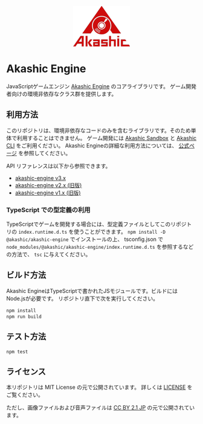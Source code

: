 <p align="center">
<img src="https://raw.githubusercontent.com/akashic-games/akashic-engine/main/img/akashic.png"/>
</p>

# Akashic Engine

JavaScriptゲームエンジン [Akashic Engine](https://akashic-games.github.io/) のコアライブラリです。
ゲーム開発者向けの環境非依存なクラス群を提供します。

## 利用方法

このリポジトリは、環境非依存なコードのみを含むライブラリです。そのため単体で利用することはできません。
ゲーム開発には [Akashic Sandbox](http://github.com/akashic-games/akashic-sandbox) と
[Akashic CLI](http://github.com/akashic-games/akashic-cli) をご利用ください。
Akashic Engineの詳細な利用方法については、 [公式ページ](https://akashic-games.github.io/) を参照してください。

API リファレンスは以下から参照できます。
- [akashic-engine v3.x](https://akashic-games.github.io/akashic-engine/v3/)
- [akashic-engine v2.x (旧版)](https://akashic-games.github.io/akashic-engine/v2/modules/_lib_main_d_.g.html)
- [akashic-engine v1.x (旧版)](https://akashic-games.github.io/akashic-engine/v1/modules/_lib_main_d_.g.html)

### TypeScript での型定義の利用

TypeScriptでゲームを開発する場合には、型定義ファイルとしてこのリポジトリの `index.runtime.d.ts` を使うことができます。
`npm install -D @akashic/akashic-engine` でインストールの上、
tsconfig.json で `node_modules/@akashic/akashic-engine/index.runtime.d.ts` を参照するなどの方法で、 `tsc` に与えてください。

## ビルド方法

Akashic EngineはTypeScriptで書かれたJSモジュールです。ビルドにはNode.jsが必要です。
リポジトリ直下で次を実行してください。

```
npm install
npm run build
```

## テスト方法

```
npm test
```

## ライセンス
本リポジトリは MIT License の元で公開されています。
詳しくは [LICENSE](./LICENSE) をご覧ください。

ただし、画像ファイルおよび音声ファイルは
[CC BY 2.1 JP](https://creativecommons.org/licenses/by/2.1/jp/) の元で公開されています。

